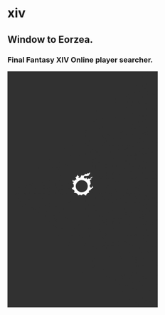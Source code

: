 # xiv 

## Window to Eorzea.
### Final Fantasy XIV Online player searcher. 

![Demo Image 01](assets/screenshots/T0.gif)
